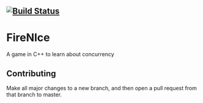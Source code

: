 ##  [![Build Status](https://travis-ci.com/frags51/FireNIce.svg?token=aMq97ESHY3nApNxNtQVx&branch=master)](https://travis-ci.com/frags51/FireNIce)
# FireNIce
A game in C++ to learn about concurrency

## Contributing
Make all major changes to a new branch, and then open a pull request from that branch to master.
